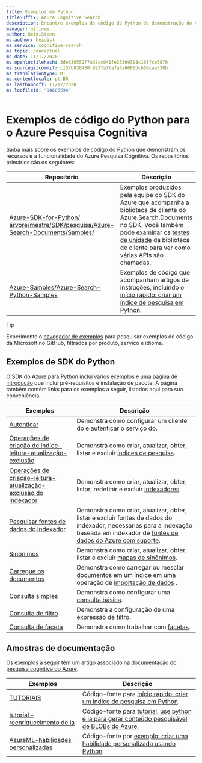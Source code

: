 ```yaml
---
title: Exemplos em Python
titleSuffix: Azure Cognitive Search
description: Encontre exemplos de código do Python de demonstração do Azure Pesquisa Cognitiva que usam o SDK do .NET do Azure para Python ou REST.
manager: nitinme
author: HeidiSteen
ms.author: heidist
ms.service: cognitive-search
ms.topic: conceptual
ms.date: 11/17/2020
ms.openlocfilehash: 3de630552f7ad2cc941fe23369398c10ffce5870
ms.sourcegitcommit: c157b830430f9937a7fa7a3a6666dcb66caa338b
ms.translationtype: MT
ms.contentlocale: pt-BR
ms.lasthandoff: 11/17/2020
ms.locfileid: "94686594"
---
```

# <a name="python-code-samples-for-azure-cognitive-search"></a>Exemplos de código do Python para o Azure Pesquisa Cognitiva

Saiba mais sobre os exemplos de código do Python que demonstram os recursos e a funcionalidade do Azure Pesquisa Cognitiva. Os repositórios primários são os seguintes:

| Repositório | Descrição |
|------------|-------------|
| [Azure-SDK-for-Python/árvore/mestre/SDK/pesquisa/Azure-Search-Documents/Samples/](https://github.com/Azure/azure-sdk-for-python/tree/master/sdk/search/azure-search-documents/samples) | Exemplos produzidos pela equipe do SDK do Azure que acompanha a biblioteca de cliente do Azure.Search.Documents no SDK. Você também pode examinar os [testes de unidade](https://github.com/Azure/azure-sdk-for-python/tree/master/sdk/search/azure-search-documents/tests) da biblioteca de cliente para ver como várias APIs são chamadas. |
| [Azure-Samples/Azure-Search-Python-Samples](https://github.com/Azure-Samples/azure-search-python-samples) | Exemplos de código que acompanham artigos de instruções, incluindo o [início rápido: criar um índice de pesquisa em Python](search-get-started-python.md).|

> [!Tip]
> Experimente o [navegador de exemplos](/samples/browse/?languages=csharp&products=azure-cognitive-search) para pesquisar exemplos de código da Microsoft no GitHub, filtrados por produto, serviço e idioma.

## <a name="python-sdk-samples"></a>Exemplos de SDK do Python

O SDK do Azure para Python inclui vários exemplos e uma [página de introdução](https://github.com/Azure/azure-sdk-for-python/tree/master/sdk/search/azure-search-documents/samples) que inclui pré-requisitos e instalação de pacote. A página também contém links para os exemplos a seguir, listados aqui para sua conveniência.

| Exemplos | Descrição |
|---------|-------------|
| [Autenticar](https://github.com/Azure/azure-sdk-for-python/blob/master/sdk/search/azure-search-documents/samples/sample_authentication.py) | Demonstra como configurar um cliente do e autenticar o serviço do. | 
| [Operações de criação de índice-leitura-atualização-exclusão](https://github.com/Azure/azure-sdk-for-python/blob/master/sdk/search/azure-search-documents/samples/sample_index_crud_operations.py) | Demonstra como criar, atualizar, obter, listar e excluir [índices de pesquisa](search-what-is-an-index.md). |
| [Operações de criação-leitura-atualização-exclusão do indexador](https://github.com/Azure/azure-sdk-for-python/blob/master/sdk/search/azure-search-documents/samples/sample_indexers_operations.py) | Demonstra como criar, atualizar, obter, listar, redefinir e excluir [indexadores](search-indexer-overview.md). |
| [Pesquisar fontes de dados do indexador](https://github.com/Azure/azure-sdk-for-python/blob/master/sdk/search/azure-search-documents/samples/sample_indexer_datasource_skillset.py) | Demonstra como criar, atualizar, obter, listar e excluir fontes de dados do indexador, necessárias para a indexação baseada em indexador de [fontes de dados do Azure com suporte](search-indexer-overview.md#supported-data-sources). |
| [Sinônimos](https://github.com/Azure/azure-sdk-for-python/blob/master/sdk/search/azure-search-documents/samples/sample_synonym_map_operations.py) | Demonstra como criar, atualizar, obter, listar e excluir [mapas de sinônimos](search-synonyms.md).  |
| [Carregue os documentos](https://github.com/Azure/azure-sdk-for-python/blob/master/sdk/search/azure-search-documents/samples/sample_crud_operations.py) | Demonstra como carregar ou mesclar documentos em um índice em uma operação de [importação de dados](search-what-is-data-import.md) . |
| [Consulta simples](https://github.com/Azure/azure-sdk-for-python/blob/master/sdk/search/azure-search-documents/samples/sample_simple_query.py) | Demonstra como configurar uma [consulta básica](search-query-overview.md). |
| [Consulta de filtro](https://github.com/Azure/azure-sdk-for-python/blob/master/sdk/search/azure-search-documents/samples/sample_filter_query.py) | Demonstra a configuração de uma [expressão de filtro](search-filters.md). |
| [Consulta de faceta](https://github.com/Azure/azure-sdk-for-python/blob/master/sdk/search/azure-search-documents/samples/sample_facet_query.py) | Demonstra como trabalhar com [facetas](search-filters-facets.md). |

## <a name="documentation-samples"></a>Amostras de documentação

Os exemplos a seguir têm um artigo associado na [documentação do pesquisa cognitiva do Azure](https://docs.microsoft.com/azure/search/).

| Exemplos | Descrição | 
|---------|-------------|
| [TUTORIAIS](https://github.com/Azure-Samples/azure-search-python-samples/tree/master/Quickstart) | Código-fonte para [início rápido: criar um índice de pesquisa em Python](search-get-started-python.md).  |
| [tutorial – reenriquecimento de ia](https://github.com/Azure-Samples/azure-search-python-samples/tree/master/Tutorial-AI-Enrichment)  | Código-fonte para [tutorial: use python e ia para gerar conteúdo pesquisável de BLOBs do Azure](cognitive-search-tutorial-blob-python.md).  |
| [AzureML-habilidades personalizadas](https://github.com/Azure-Samples/azure-search-python-samples/tree/master/AzureML-Custom-Skill)  | Código-fonte por [exemplo: criar uma habilidade personalizada usando Python](cognitive-search-custom-skill-python.md).  |